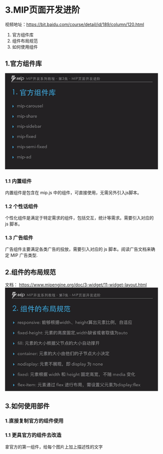 # 3.MIP页面开发进阶

视频地址：https://bit.baidu.com/course/detail/id/189/column/120.html

1. 官方组件库
2. 组件布局规范
3. 如何使用组件

## 1.官方组件库
![ALT TEXT](../images/官方组件库.png)

### 1.1 内置组件

内置组件是包含在 mip.js 中的组件，可直接使用，无需另外引入js脚本。

### 1.2 个性话组件

个性化组件是满足于特定需求的组件，包括交互，统计等需求。需要引入对应的 js 脚本。

### 1.3 广告组件

广告组件主要满足各类广告的投放，需要引入对应的 js 脚本。阅读广告文档来确定 MIP 广告类型.

## 2.组件的布局规范
文档： https://www.mipengine.org/doc/3-widget/11-widget-layout.html  
![ALT TEXT](../images/组件布局规范.png)


## 3.如何使用部件

### 1.直接复制官方的组件使用

### 1.1 更具官方的组件去改造
拿官方的第一组件，给每个图片上加上描述性的文字



